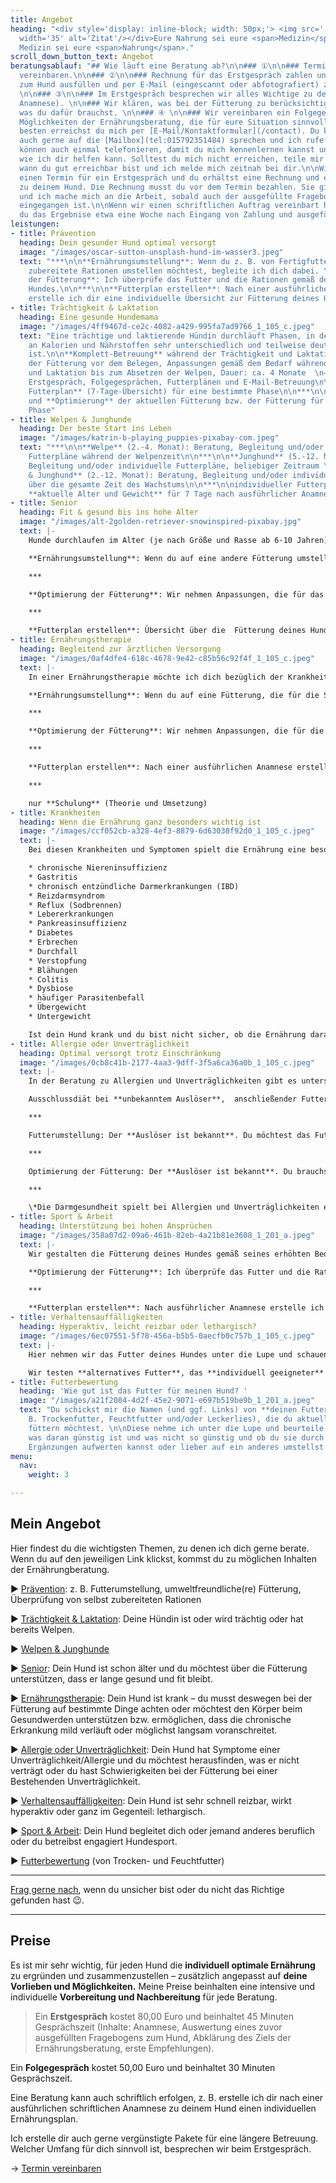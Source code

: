 ```yaml
---
title: Angebot
heading: "<div style='display: inline-block; width: 50px;'> <img src='../images/quotes.svg'
  width='35' alt='Zitat'/></div>Eure Nahrung sei eure <span>Medizin</span>, und eure
  Medizin sei eure <span>Nahrung</span>."
scroll_down_button_text: Angebot
beratungsablauf: "## Wie läuft eine Beratung ab?\n\n### ①\n\n### Termin für ein Erstgespräch
  vereinbaren.\n\n### ②\n\n### Rechnung für das Erstgespräch zahlen und Fragebogen
  zum Hund ausfüllen und per E-Mail (eingescannt oder abfotografiert) zurücksenden.
  \n\n### ③\n\n### Im Erstgespräch besprechen wir alles Wichtige zu deinem Hund (ausführliche
  Anamnese). \n\n### Wir klären, was bei der Fütterung zu berücksichtigen ist und
  was du dafür brauchst. \n\n### ④ \n\n### Wir vereinbaren ein Folgegespräch und/oder
  Möglichkeiten der Ernährungsberatung, die für eure Situation sinnvoll sind.\n\n***\n\nAm
  besten erreichst du mich per [E-Mail/Kontaktformular](/contact). Du kannst mir aber
  auch gerne auf die [Mailbox](tel:015792351484) sprechen und ich rufe dich zurück.\n\nWir
  können auch einmal telefonieren, damit du mich kennenlernen kannst und wir besprechen,
  wie ich dir helfen kann. Solltest du mich nicht erreichen, teile mir bitte mit,
  wann du gut erreichbar bist und ich melde mich zeitnah bei dir.\n\nWir vereinbaren
  einen Termin für ein Erstgespräch und du erhältst eine Rechnung und einen Fragebogen
  zu deinem Hund. Die Rechnung musst du vor dem Termin bezahlen. Sie gilt als Auftragsbestätigung
  und ich mache mich an die Arbeit, sobald auch der ausgefüllte Fragebogen bei mir
  eingegangen ist.\n\nWenn wir einen schriftlichen Auftrag vereinbart haben, erhältst
  du das Ergebnise etwa eine Woche nach Eingang von Zahlung und ausgefüllten Fragebogen."
leistungen:
- title: Prävention
  heading: Dein gesunder Hund optimal versorgt
  image: "/images/oscar-sutton-unsplash-hund-im-wasser3.jpeg"
  text: "***\n\n**Ernährungsumstellung**: Wenn du z. B. von Fertigfutter auf selbst
    zubereitete Rationen umstellen möchtest, begleite ich dich dabei. \n\n***\n\n**Optimierung
    der Fütterung**: Ich überprüfe das Futter und die Rationen gemäß dem Bedarf deines
    Hundes.\n\n***\n\n**Futterplan erstellen**: Nach einer ausführlichen Anamnese
    erstelle ich dir eine individuelle Übersicht zur Fütterung deines Hundes."
- title: Trächtigkeit & Laktation
  heading: Eine gesunde Hundemama
  image: "/images/4ff9467d-ce2c-4082-a429-995fa7ad9766_1_105_c.jpeg"
  text: "Eine trächtige und laktierende Hündin durchläuft Phasen, in denen ihr Bedarf
    an Kalorien und Nährstoffen sehr unterschiedlich und teilweise deutlich erhöht
    ist.\n\n**Komplett-Betreuung** während der Trächtigkeit und Laktation: Optimierung
    der Fütterung vor dem Belegen, Anpassungen gemäß dem Bedarf während Trächtigkeit
    und Laktation bis zum Absetzen der Welpen, Dauer: ca. 4 Monate  \n– z. B. mit
    Erstgespräch, Folgegesprächen, Futterplänen und E-Mail-Betreuung\n\n***\n\n**individueller
    Futterplan** (7-Tage-Übersicht) für eine bestimmte Phase\n\n***\n\nÜberprüfung
    und **Optimierung** der aktuellen Fütterung bzw. der Fütterung für eine bestimmte
    Phase"
- title: Welpen & Junghunde
  heading: Der beste Start ins Leben
  image: "/images/katrin-b-playing_puppies-pixabay-com.jpeg"
  text: "***\n\n**Welpe** (2.-4. Monat): Beratung, Begleitung und/oder individuelle
    Futterpläne während der Welpenzeit\n\n***\n\n**Junghund** (5.-12. Monat): Beratung,
    Begleitung und/oder individuelle Futterpläne, beliebiger Zeitraum \n\n***\n\n**Welpe
    & Junghund** (2.-12. Monat): Beratung, Begleitung und/oder individuelle Futterpläne
    über die gesamte Zeit des Wachstums\n\n***\n\nindividueller Futterplan für das
    **aktuelle Alter und Gewicht** für 7 Tage nach ausführlicher Anamnese"
- title: Senior
  heading: Fit & gesund bis ins hohe Alter
  image: "/images/alt-2golden-retriever-snowinspired-pixabay.jpg"
  text: |-
    Hunde durchlaufen im Alter (je nach Größe und Rasse ab 6-10 Jahren) körperliche Veränderungen. Damit dein Hund den körperlichen Alterungsprozess möglichst langsam durchläuft und lange gesund und fit bleibt, kannst du ihn sehr gut über die Ernährung unterstützen.

    **Ernährungsumstellung**: Wenn du auf eine andere Fütterung umstellen möchtest.

    ***

    **Optimierung der Fütterung**: Wir nehmen Anpassungen, die für das Alter deines Hundes und seine Veranlagung bedeutend sind, vor.

    ***

    **Futterplan erstellen**: Übersicht über die  Fütterung deines Hundes mit einem individuellen Plan für 7 Tage nach ausführlicher Anamnese
- title: Ernährungstherapie
  heading: Begleitend zur ärztlichen Versorgung
  image: "/images/0af4dfe4-618c-4678-9e42-c85b56c92f4f_1_105_c.jpeg"
  text: |-
    In einer Ernährungstherapie möchte ich dich bezüglich der Krankheit deines Hundes schulen, damit du weißt, was hinsichtlich der Ernährung und des Lebensstils wichtig ist, zu beachten. Neben der Theorie thematisieren wir natürlich auch die praktische Umsetzung in eurem Alltag.

    **Ernährungsumstellung**: Wenn du auf eine Fütterung, die für die Situation deines Hundes optimal ist, umstellen möchtest.

    ***

    **Optimierung der Fütterung**: Wir nehmen Anpassungen, die für die Erkrankung bedeutend sind, vor.

    ***

    **Futterplan erstellen**: Nach einer ausführlichen Anamnese erstelle ich dir eine individuelle Übersicht zur Fütterung deines Hundes, mit 7-Tages-Plan.

    ***

    nur **Schulung** (Theorie und Umsetzung)
- title: Krankheiten
  heading: Wenn die Ernährung ganz besonders wichtig ist
  image: "/images/ccf052cb-a328-4ef3-8879-6d63038f92d0_1_105_c.jpeg"
  text: |-
    Bei diesen Krankheiten und Symptomen spielt die Ernährung eine besonders wichtige Rolle:

    * chronische Niereninsuffizienz
    * Gastritis
    * chronisch entzündliche Darmerkrankungen (IBD)
    * Reizdarmsyndrom
    * Reflux (Sodbrennen)
    * Lebererkrankungen
    * Pankreasinsuffizienz
    * Diabetes
    * Erbrechen
    * Durchfall
    * Verstopfung
    * Blähungen
    * Colitis
    * Dysbiose
    * häufiger Parasitenbefall
    * Übergewicht
    * Untergewicht

    Ist dein Hund krank und du bist nicht sicher, ob die Ernährung darauf Einfluss haben kann, melde dich gerne – ich versuche, dir eine realistische Einschätzung zu eurer individuellen Siatuation zu geben.
- title: Allergie oder Unverträglichkeit
  heading: Optimal versorgt trotz Einschränkung
  image: "/images/0cb8c41b-2177-4aa3-9dff-3f5a6ca36a0b_1_105_c.jpeg"
  text: |-
    In der Beratung zu Allergien und Unverträglichkeiten gibt es unterschiedliche Bausteine – je nachdem, ob das auslösende Lebensmittel bekannt ist oder nicht.

    Ausschlussdiät bei **unbekanntem Auslöser**,  anschließender Futteraufbau und langfristige Fütterung

    ***

    Futterumstellung: Der **Auslöser ist bekannt**. Du möchtest das Futter umstellen (z. B. zu selbst zubereitetem Futter, weil dir Diätfutter nicht zusagt) und die Darmgesundheit* deines Hundes stärken.

    ***

    Optimierung der Fütterung: Der **Auslöser ist bekannt**. Du brauchst Alternativen zu dem zu meidendem Lebensmittel und möchtest die Darmgesundheit* deines Hundes stärken.

    ***

    \*Die Darmgesundheit spielt bei Allergien und Unverträglichkeiten eine sehr wichtige Rolle, da eine angegriffene Darmschleimhaut und/oder ein verändertes Darmmikrobiom Auslöser oder Verstärker sein können.
- title: Sport & Arbeit
  heading: Unterstützung bei hohen Ansprüchen
  image: "/images/358a07d2-09a6-461b-82eb-4a21b81e3608_1_201_a.jpeg"
  text: |-
    Wir gestalten die Fütterung deines Hundes gemäß seines erhöhten Bedarfs aufgrund erhöhter physischer und psychischer Ansprüche. Dabei unterscheiden wir Leistungs- und Erholungszeiten.

    **Optimierung der Fütterung**: Ich überprüfe das Futter und die Rationen gemäß dem Bedarf deines Hundes.

    ***

    **Futterplan erstellen**: Nach ausführlicher Anamnese erstelle ich dir eine individuelle Übersicht zur Fütterung gemäß dem Bedarf deines Hundes und den an ihn gestellten Ansprüchen.
- title: Verhaltensauffälligkeiten
  heading: Hyperaktiv, leicht reizbar oder lethargisch?
  image: "/images/6ec07551-5f78-456a-b5b5-0aecfb0c757b_1_105_c.jpeg"
  text: |-
    Hier nehmen wir das Futter deines Hundes unter die Lupe und schauen, ob **einzelne Bestandteile oder die Zusammensetzung** das Verhalten deines Hundes ungünstig beeinflussen kann.

    Wir testen **alternatives Futter**, das **individuell geeigneter** ist, aus und beobachten, ob es sich günstig auf das Verhalten deines Hundes auswirkt. Auch Ergänzungen können helfen.
- title: Futterbewertung
  heading: 'Wie gut ist das Futter für meinen Hund? '
  image: "/images/a21f2084-4d2f-45e2-9071-e697b519be9b_1_201_a.jpeg"
  text: "Du schickst mir die Namen (und ggf. Links) von **deinen Futtersorten** (z.
    B. Trockenfutter, Feuchtfutter und/oder Leckerlies), die du aktuell fütterst oder
    füttern möchtest. \n\nDiese nehme ich unter die Lupe und beurteile sie. Du erfährst,
    was daran günstig ist und was nicht so günstig und ob du sie durch kleine, einfache
    Ergänzungen aufwerten kannst oder lieber auf ein anderes umstellst."
menu:
  nav:
    weight: 3

---
```

## Mein Angebot

Hier findest du die wichtigsten Themen, zu denen ich dich gerne berate. Wenn du auf den jeweiligen Link klickst, kommst du zu möglichen Inhalten der Ernährungberatung.

► [Prävention](#prävention): z. B. Futterumstellung, umweltfreundliche(re) Fütterung, Überprüfung von selbst zubereiteten Rationen

► [Trächtigkeit & Laktation](#trächtigkeit--laktation): Deine Hündin ist oder wird trächtig oder hat bereits Welpen.

► [Welpen & Junghunde](#welpen--junghunde)

► [Senior](#senior): Dein Hund ist schon älter und du möchtest über die Fütterung unterstützen, dass er lange gesund und fit bleibt.

► [Ernährungstherapie](#ernährungstherapie): Dein Hund ist krank – du musst deswegen bei der Fütterung auf bestimmte Dinge achten oder möchtest den Körper beim Gesundwerden unterstützen bzw. ermöglichen, dass die chronische Erkrankung mild verläuft oder möglichst langsam voranschreitet.

► [Allergie oder Unverträglichkeit](#allergie-oder-unverträglichkeit): Dein Hund hat Symptome einer Unverträglichkeit/Allergie und du möchtest herausfinden, was er nicht verträgt oder du hast Schwierigkeiten bei der Fütterung bei einer Bestehenden Unverträglichkeit.

► [Verhaltensauffälligkeiten](#verhaltensauffälligkeiten): Dein Hund ist sehr schnell reizbar, wirkt hyperaktiv oder ganz im Gegenteil: lethargisch.

► [Sport & Arbeit](#sport--arbeit): Dein Hund begleitet dich oder jemand anderes beruflich oder du betreibst engagiert Hundesport.

► [Futterbewertung](#futterbewertung) (von Trocken- und Feuchtfutter)

***

[Frag gerne nach](https://hunde.isabellmartins.de/contact "Kontakt"), wenn du unsicher bist oder du nicht das Richtige gefunden hast 😉.

***

## Preise

Es ist mir sehr wichtig, für jeden Hund  die **individuell optimale Ernährung** zu ergründen und zusammenzustellen – zusätzlich angepasst auf **deine Vorlieben und Möglichkeiten.** Meine Preise beinhalten eine intensive und individuelle **Vorbereitung und Nachbereitung** für jede Beratung.

> Ein **Erstgespräch** kostet 80,00 Euro und beinhaltet 45 Minuten Gesprächszeit (Inhalte: Anamnese, Auswertung eines zuvor ausgefüllten Fragebogens zum Hund, Abklärung des Ziels der Ernährungsberatung, erste Empfehlungen).

Ein **Folgegespräch** kostet 50,00 Euro und beinhaltet 30 Minuten Gesprächszeit.

Eine Beratung kann auch schriftlich erfolgen, z. B. erstelle ich dir nach einer ausführlichen schriftlichen Anamnese zu deinem Hund einen individuellen Ernährungsplan.

Ich erstelle dir auch gerne vergünstigte Pakete für eine längere Betreuung. Welcher Umfang für dich sinnvoll ist, besprechen wir beim Erstgespräch.

→ [Termin vereinbaren](https://hunde.isabellmartins.de/contact "Kontakt aufnehmen")
